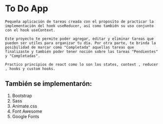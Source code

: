 # To Do App

    Pequeña aplicación de tareas creada con el proposito de practicar la implementación del hook useReducer, así como también su uso conjunto 
    con el hook useContext.

    Este proyecto te permite poder agregar, editar y eliminar tareas que pueden ser utiles para organizar tu día. Por otra parte, te brinda la posibilidad de marcar como "Completada" aquellas tareas que finalizaste y también poder tener noción sobre las tareas "Pendientes" y "Completadas".

    Practico principios de react como lo son los states, context , reducer , hooks y custom hooks. 

## También se implementarón:

1) Bootstrap
2) Sass
3) Animate.css
4) Font Awesome
5) Google Fonts